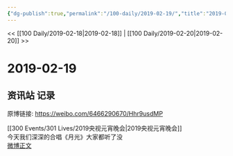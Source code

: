 ```yaml
---
{"dg-publish":true,"permalink":"/100-daily/2019-02-19/","title":"2019-02-19"}
---
```



<< [[100 Daily/2019-02-18\|2019-02-18]] | [[100 Daily/2019-02-20\|2019-02-20]] >>

# 2019-02-19

## 资讯站 记录

原博链接: https://weibo.com/6466290670/Hhr9usdMP

[[300 Events/301 Lives/2019央视元宵晚会\|2019央视元宵晚会]]  
今天我们深深的合唱《月光》大家都听了没  
[微博正文](https://weibo.com/detail/4341544754909465)
